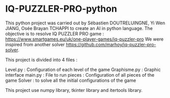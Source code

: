 # IQ-PUZZLER-PRO-python
This python project was carried out by Sébastien DOUTRELUINGNE, Yi Wen JIANG, Osée Brayan TCHAPPI to create an AI in python language.
The objective is to resolve IQ PUZZLER PRO game : https://www.smartgames.eu/uk/one-player-games/iq-puzzler-pro
We were inspired from another solver https://github.com/marhoy/iq-puzzler-pro-solver.

This project is divided into 4 files :

Level.py : Configuration of each level of the game
Graphisme.py : Graphic interface 
main.py : File to run
pieces : Configuration of all pieces of the game
Solver : to solve all the initial configurations of the game


This project use numpy library, tkinter library and itertools library.
